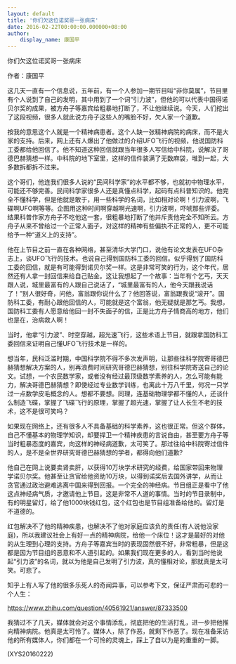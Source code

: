 ```yaml
---
layout: default
title: '你们欠这位诺奖哥一张病床'
date: 2016-02-22T00:00:00.000000+08:00
author:
    display_name: 康国平
---
```


你们欠这位诺奖哥一张病床

作者：康国平

这几天一直有一个信息说，五年前，有一个人参加一期节目叫“非你莫属”，节目里有个人说到了自己的发明，其中用到了一个词“引力波”，但他的可以代表中国得诺贝尔奖的成果，被方舟子等嘉宾给粗暴地打断了，不让他继续说。今天，人们挖出了这段视频，很多人就此说方舟子这些人的嘴脸不好，欠人家一个道歉。

按我的意思这个人就是一个精神病患者。这个人缺一张精神病院的病床，而不是大家的支持。后来，网上还有人爆出了他做过的介绍UFO飞行的视频，他说国防科工委都给他回信了。他不知道这种回信就跟当年很多人写信给中科院，说解决了哥德巴赫猜想一样。中科院的地下室里，这样的信件装满了无数麻袋，堆到一起，大多数拆都拆不过来。

这个哥们，他连我们很多人说的“民间科学家”的水平都不够，也就初中物理水平，可能还不够完善。民间科学家很多人还是真懂点科学，起码有点科普知识的。他完全不懂科学，但是他就是敢于，用一些科学的名词，比如相对论啊！引力波啊，飞碟啊UFO啊等等。企图用这种时间啊穿越啊光速啊，引力波啊，吓唬那些评委。结果科普作家方舟子不吃他这一套，很粗暴地打断了他并斥责他完全不知所云。方舟子从来不曾给过一个正常人面子，对这样的精神有些偏执不正常的人，更不可能给予一种“道义上的支持”。

他在上节目之前一直在各种网络，甚至清华大学门口，说他有论文发表在UFO杂志上，谈UFO飞行的技术。也说自己得到国防科工委的回信。似乎得到了国防科工委的回信，就是有可能得到诺贝尔奖一样。这是非常可笑的行为，这个年代，居然还有人拿一封回信来给自己贴金。这让我想起了一个故事：当年有个乞丐，天天跟人说，城里最富有的人跟自己说话了，“城里最富有的人，他今天跟我说话了！”别人很好奇，问他，富翁跟你说什么了？他回答说，富翁跟我说“滚开”。国防科工委，有耐心跟他回信的人，可能就是这个富翁，他无疑就是那乞丐。我想，国防科工委有人愿意给他回一封不失面子的信，正是比方舟子情商高的地方，他们也是在，治病救人啊！

当时，他拿“引力波”、时空穿越，超光速飞行，这些术语上节目，就跟拿国防科工委回信来证明自己懂UFO飞行技术是一样的。

想当年，民科泛滥时期，中国科学院不得不多次发声明，让那些往科学院寄哥德巴赫猜想解决方案的人，别再浪费时间研究哥德巴赫猜想，别往科学院寄送自己的论文。试想，一个农民数学家，或者没有经过最顶级数学素养的人，怎么可能有能力，解决哥德巴赫猜想？即使经过专业数学训练，也离此十万八千里，何况一只学过一点数学皮毛概念的人。想都不要想。同理，连基础物理学都不懂的人，还谈什么制造飞碟，掌握了飞碟飞行的原理，掌握了超光速，掌握了让人长生不老的技术，这不是很可笑吗？

如果现在网络上，还有很多人不具备基础的科学素养，这也很正常。但这个群体，自己不懂基本的物理学知识，却要捍卫一个精神疾患的言说自由，甚至要方舟子等当时粗暴态度的嘉宾，向这样的神经病道歉，太可笑了。那过往给中科院寄过信件的人，是不是全世界研究哥德巴赫猜想的学者，都得向他们道歉?

他自己在网上说要卖肾卖肝，以获得10万块学术研究的经费，给国家带回来物理学诺贝尔奖。他甚至让贪官给他资助10万块，以得到诺奖后去国外讲学，从而让贪官通过政治避难逃离中国来得到回报。一个完全的神经病。节目组正是看中了他这点神经病气质，才邀请他上节目。这是非常不人道的事情。当时的节目录制中，有的明星留灯，给了他1000块钱红包，这个红包也是节目组准备给他的。留灯是不道德的。

红包解决不了他的精神疾患，也解决不了他对家庭应该负的责任(有人说他没家庭)，所以我建议社会上有好一点的精神病院，给他一个床位！这才是最好的对他的从生理到心理的支持。方舟子等嘉宾当时的表现固然很不好，非常粗暴，但是这都是因为节目组的恶意和不人道引起的。如果我们现在更多的人，看到当时他说起“引力波”的名词，就以为他是自己发明了引力波，真的懂相对论，那就真是太可笑。可悲了。

知乎上有人写了他的很多乐死人的奇闻异事，可以参考下文，保证严肃而可悲的一个人生：

https://www.zhihu.com/question/40561921/answer/87333500

我猜过不了几天，媒体就会对这个事情添乱，彻底把他的生活打乱，进一步把他推向精神病院。他真是太可怜了。媒体人，除了作恶，就剩下作恶了。现在准备采访他的所有媒体人，你们都在一个可怜的灵魂上，踩上了自以为是的重重的一脚。

(XYS20160222)

